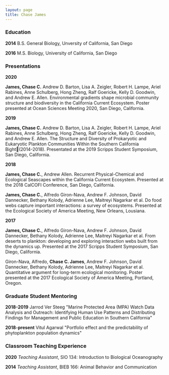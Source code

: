 ```yaml
---
layout: page
title: Chase James
---
```


### Education

**2014** B.S. General Biology, Unversity of California, San Diego

**2016** M.S. Biology, University of California, San Diego

### Presentations

**2020**

**James, Chase C.** Andrew D. Barton, Lisa A. Zeigler, Robert H. Lampe, Ariel Rabines, Anne Schulberg, Hong Zheng, Ralf Goericke, Kelly D. Goodwin, and Andrew E. Allen. Environmental gradients shape microbial community structure and biodiversity in the California Current Ecosystem. Poster presented at Ocean Sciences Meeting 2020, San Diego, California. 


**2019**

**James, Chase C.** Andrew D. Barton, Lisa A. Zeigler, Robert H. Lampe, Ariel Rabines, Anne Schulberg, Hong Zheng, Ralf Goericke, Kelly D. Goodwin, and Andrew E. Allen. The Structure and Diversity of Prokaryotic and Eukaryotic Plankton Communities Within the Southern California Bight(2014-2018). Presentated at the 2019 Scripps Student Symposium, San Diego, California. 


**2018**

**James, Chase C.**, Andrew Allen. Recurrent Physical-Chemical and Ecological Seascapes within the California Current Ecosystem. Presented at the 2018 CalCOFI Conference, San Diego, California.

**James, Chase C.**, Alfredo Giron-Nava, Andrew F. Johnson, David Dannecker, Bethany Kolody, Adrienne Lee, Maitreyi Nagarkar et al. Do food webs capture important interactions: a survey of ecosystems. Presented at the Ecological Society of America Meeting, New Orleans, Lousiana.

**2017**

**James, Chase C.**, Alfredo Giron-Nava, Andrew F. Johnson, David Dannecker, Bethany Kolody, Adrienne Lee, Maitreyi Nagarkar et al.
From deserts to plankton: developing and exploring interaction webs built from the dynamics up. Presented at the 2017 Scripps Student Symposium, San Diego, California.

Giron-Nava, Alfredo, **Chase C. James**, Andrew F. Johnson, David Dannecker, Bethany Kolody, Adrienne Lee, Maitreyi Nagarkar et al. Quantitative argument for long-term ecological monitoring. Poster presented at the 2017 Ecological Society of America Meeting, Portland, Oregon. 

### Graduate Student Mentoring

**2018-2019** Jarrod Ver Steeg "Marine Protected Area (MPA) Watch Data Analysis and Outreach: Identifying Human Use Patterns and Distributing Findings for Management and Public Education in Southern California"

**2018-present** Vitul Agarwal "Portfolio effect and the predictability of phytoplankton population dynamics"

### Classroom Teaching Experience

**2020** *Teaching Assistant*, SIO 134: Introduction to Biological Oceanography

**2014** *Teaching Assistant*, BIEB 166: Animal Behavior and Communication
